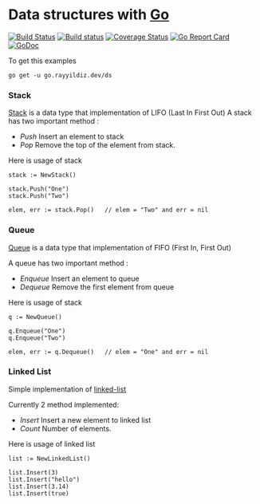 # Data structures with [Go](http://golang.org)

[![Build Status](http://img.shields.io/travis/rayyildiz/ds.svg?style=flat-square)](https://travis-ci.org/rayyildiz/ds)
[![Build status](https://ci.appveyor.com/api/projects/status/58pg386xvrekluj1?svg=true)](https://ci.appveyor.com/project/rayyildiz/ds)
[![Coverage Status](https://coveralls.io/repos/rayyildiz/ds/badge.svg?branch=master)](https://coveralls.io/r/rayyildiz/ds?branch=master)
[![Go Report Card](https://goreportcard.com/badge/github.com/rayyildiz/ds)](https://goreportcard.com/report/github.com/rayyildiz/ds)
[![GoDoc](http://img.shields.io/badge/go-documentation-blue.svg?style=flat-square)](http://godoc.org/github.com/rayyildiz/ds)

To get this examples

    go get -u go.rayyildiz.dev/ds


### Stack
[Stack](http://en.wikipedia.org/wiki/Stack_(abstract_data_type)) is a data type that  implementation of LIFO (Last In First Out)
A stack has two important method :

* _Push_ Insert an element to stack
* _Pop_  Remove the top of the element from stack.

Here is usage of stack

    stack := NewStack()

    stack.Push("One")
    stack.Push("Two")

    elem, err := stack.Pop()   // elem = "Two" and err = nil

### Queue
[Queue](http://en.wikipedia.org/wiki/Queue_(abstract_data_type)) is a data type that implementation of FIFO (First In, First Out)

A queue has two important method :

* _Enqueue_ Insert an element to queue
* _Dequeue_ Remove the first element from queue

Here is usage of stack

    q := NewQueue()

    q.Enqueue("One")
    q.Enqueue("Two")

    elem, err := q.Dequeue()   // elem = "One" and err = nil


### Linked List
Simple implementation of [linked-list](https://en.wikipedia.org/wiki/Linked_list)

Currently 2 method implemented:

* _Insert_  Insert a new element to linked list
* _Count_ Number of elements.

Here is usage of linked list

    list := NewLinkedList()

    list.Insert(3)
    list.Insert("hello")
    list.Insert(3.14)
    list.Insert(true)
